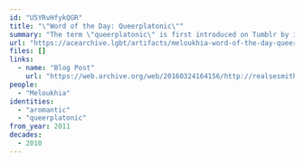```yaml
---
id: "U5YRvHfykQGR"
title: "\"Word of the Day: Queerplatonic\""
summary: "The term \"queerplatonic\" is first introduced on Tumblr by its coiner"
url: "https://acearchive.lgbt/artifacts/meloukhia-word-of-the-day-queerplatonic"
files: []
links:
  - name: "Blog Post"
    url: "https://web.archive.org/web/20160324164156/http://realsesmith.tumblr.com/post/2868581031/word-of-the-day-queerplatonic"
people:
  - "Meloukhia"
identities:
  - "aromantic"
  - "queerplatonic"
from_year: 2011
decades:
  - 2010
---
```

